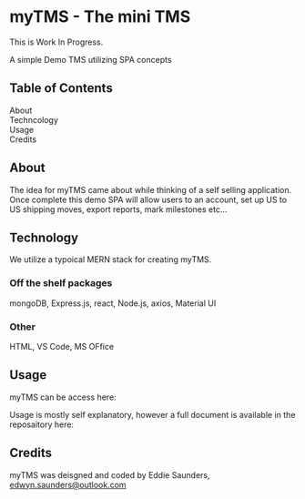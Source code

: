 # myTMS - The mini TMS

This is Work In Progress.

A simple Demo TMS utilizing SPA concepts

## Table of Contents

About<br>
Techncology<br>
Usage<br>
Credits<br>

## About

The idea for myTMS came about while thinking of a self selling application. Once complete this demo SPA will allow users to an account, set up US to US shipping moves, export reports, mark milestones etc...

## Technology

We utilize a typoical MERN stack for creating myTMS.

### Off the shelf packages

mongoDB, Express.js, react, Node.js, axios, Material UI

### Other

HTML, VS Code, MS OFfice

## Usage

myTMS can be access here:

Usage is mostly self explanatory, however a full document is available in the reposaitory here:

## Credits

myTMS was deisgned and coded by Eddie Saunders, edwyn.saunders@outlook.com<br>

